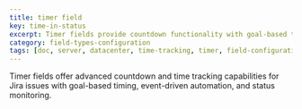 ```yaml
---
title: timer field 
key: time-in-status
excerpt: Timer fields provide countdown functionality with goal-based time tracking, automatic start/stop triggers, and comprehensive status monitoring for deadline management.
category: field-types-configuration
tags: [doc, server, datacenter, time-tracking, timer, field-configuration, time-in-status, business-calendar]
---
```

Timer fields offer advanced countdown and time tracking capabilities for Jira issues with goal-based timing, event-driven automation, and status monitoring. 